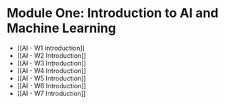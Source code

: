# Module One: Introduction to AI and Machine Learning

- [[AI - W1 Introduction]]
- [[AI - W2 Introduction]]
- [[AI - W3 Introduction]]
- [[AI - W4 Introduction]]
- [[AI - W5 Introduction]]
- [[AI - W6 Introduction]]
- [[AI - W7 Introduction]]

